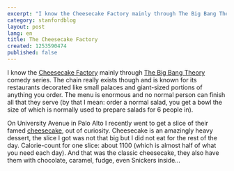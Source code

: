 ```yaml
---
excerpt: "I know the Cheesecake Factory mainly through The Big Bang Theory comedy series."
category: stanfordblog
layout: post
lang: en
title: The Cheesecake Factory
created: 1253590474
published: false
---
```

I know the <a href="http://www.thecheesecakefactory.com" target="_blank">Cheesecake Factory</a> mainly through <a href="http://www.cbs.com/primetime/big_bang_theory/" target="_blank">The Big Bang Theory</a> comedy series. The chain really exists though and is known for its restaurants decorated like small palaces and giant-sized portions of anything you order. The menu is enormous and no normal person can finish all that they serve (by that I mean: order a normal salad, you get a bowl the size of which is normally used to prepare salads for 6 people in).

On University Avenue in Palo Alto I recently went to get a slice of their famed <a href="http://en.wikipedia.org/wiki/Cheesecake" target="_blank">cheesecake</a>, out of curiosity. Cheesecake is an amazingly heavy dessert, the slice I got was not that big but I did not eat for the rest of the day. Calorie-count for one slice: about 1100 (which is almost half of what you need each day). And that was the classic cheesecake, they also have them with chocolate, caramel, fudge, even Snickers inside...
